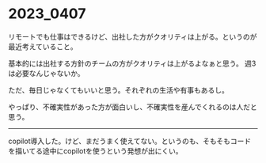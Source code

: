 # 2023_0407

リモートでも仕事はできるけど、出社した方がクオリティは上がる。というのが最近考えていること。

基本的には出社する方針のチームの方がクオリティは上がるよなぁと思う。 週3は必要なんじゃないか。

ただ、毎日じゃなくてもいいと思う。それぞれの生活や有事もあるし。

やっぱり、不確実性があった方が面白いし、不確実性を産んでくれるのは人だと思う。

---

copilot導入した。けど、まだうまく使えてない。というのも、そもそもコードを描いてる途中にcopilotを使うという発想が出にくい。